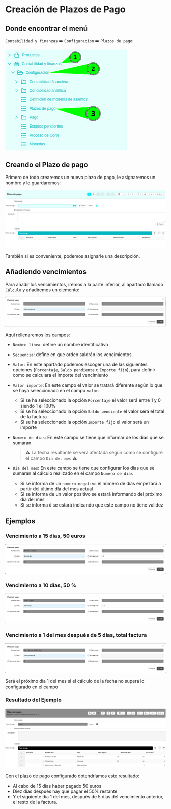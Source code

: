 # Creación de Plazos de Pago

## Donde encontrar el menú

`Contabilidad y finanzas` :arrow_right: `Configuracion` :arrow_right: `Plazos de pago`:

![menu_plazos_de_pago]

## Creando el Plazo de pago

Primero de todo crearemos un nuevo plazo de pago, le asignaremos un nombre y lo guardaremos:

![plazo_de_pago_nuevo]

También si es conveniente, podemos asignarle una descripción.

## Añadiendo vencimientos

Para añadir los vencimientos, iremos a la parte inferior, al apartado llamado `Cálculo` y añadiremos un elemento:

![vencimiento_nuevo]

Aquí rellenaremos los campos:

- `Nombre linea`: define un nombre identificativo
- `Secuencia`: define en que orden saldrán los vencimientos

- `Valor`: En este apartado podemos escoger una de las siguientes opciones (`Porcentaje`, `Saldo pendiente` e `Importe fijo`), para definir como se calculara el importe del vencimiento
  
- `Valor importe`: En este campo el valor se tratará diferente según lo que se haya seleccionado en el campo `valor`.
  - Si se ha seleccionado la opción `Porcentaje` el valor será entre 1 y 0 siendo 1 el 100%
  - Si se ha seleccionado la opción `Saldo pendiente` el valor será el total de la factura
  - Si se ha seleccionado la opción `Importe fijo` el valor será un importe

- `Numero de dias`: En este campo se tiene que informar de los dias que se sumaran.

   > :warning: La fecha resultante se verá afectada según como se configure el campo `Dia del mes`  :warning:

- `Dia del mes`: En este campo se tiene que configurar los días que se sumaran  al cálculo realizado en el campo `Numero de dias`
  - Si se informa de un `numero negativo` el número de días empezará a partir del último día del mes actual 
  - Si se informa de un valor positivo se estará informando del próximo día del mes
  - Si se informa `0` se estará indicando que este campo no tiene validez

## Ejemplos

### Vencimiento a 15 días, 50 euros

![plazo_50e_15_dias]

### Vencimiento a 10 días, 50 %

![plazo_50p_10_dias]

### Vencimiento a 1 del mes después de 5 días, total factura

![plazo_total_dia_1_5_dias]

Será el próximo día 1 del mes si el cálculo de la fecha no supera lo configurado en el campo

### Resultado del Ejemplo

![plazo_de_pago_configurado]

Con el plazo de pago configurado obtendríamos este resultado:

- Al cabo de 15 días haber pagado 50 euros
- Diez días después hay que pagar el 50% restante
- Y el siguiente día 1 del mes, después de 5 días del vencimiento anterior, el resto de la factura.

[menu_plazos_de_pago]: /gisce_data/erp/plazos_de_pago/menu_plazos_de_pago.png
[plazo_de_pago_nuevo]: /gisce_data/erp/plazos_de_pago/plazo_de_pago_nuevo.png
[vencimiento_nuevo]: /gisce_data/erp/plazos_de_pago/vencimiento_nuevo.png
[plazo_50e_15_dias]: /gisce_data/erp/plazos_de_pago/plazo_50e_15_dias.png
[plazo_50p_10_dias]: /gisce_data/erp/plazos_de_pago/plazo_50p_10_dias.png
[plazo_total_dia_1_5_dias]: /gisce_data/erp/plazos_de_pago/plazo_total_dia_1_5_dias.png
[plazo_de_pago_configurado]: /gisce_data/erp/plazos_de_pago/plazo_de_pago_configurado.png
